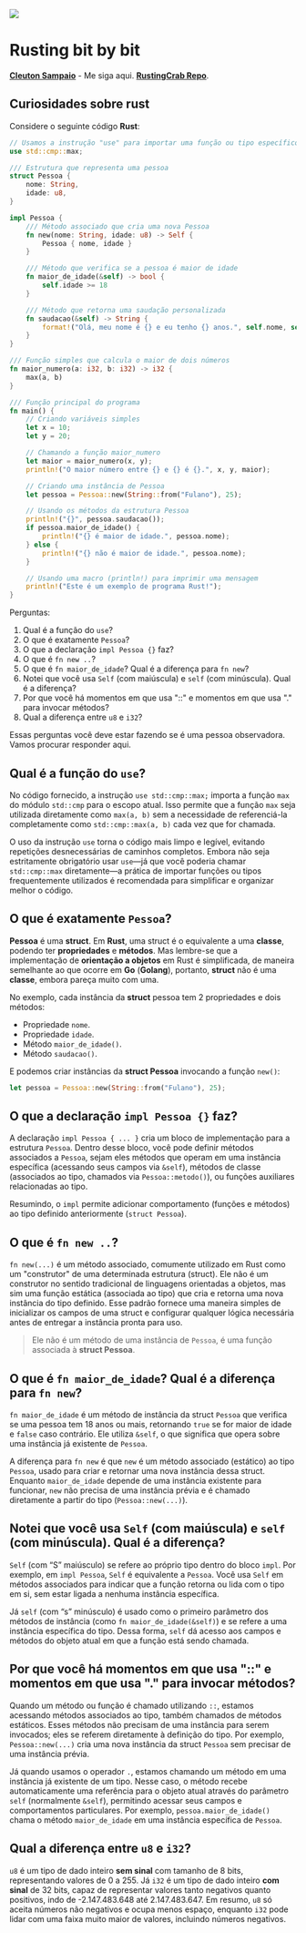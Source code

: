 ![](../../rusting-crab-logo.png)

# Rusting bit by bit

[**Cleuton Sampaio**](https://linkedin.com/in/cleutonsampaio) - Me siga aqui.
[**RustingCrab Repo**](https://rustingcrab.com).

## Curiosidades sobre rust

Considere o seguinte código **Rust**: 

```rust
// Usamos a instrução "use" para importar uma função ou tipo específico de outro módulo
use std::cmp::max;

/// Estrutura que representa uma pessoa
struct Pessoa {
    nome: String,
    idade: u8,
}

impl Pessoa {
    /// Método associado que cria uma nova Pessoa
    fn new(nome: String, idade: u8) -> Self {
        Pessoa { nome, idade }
    }

    /// Método que verifica se a pessoa é maior de idade
    fn maior_de_idade(&self) -> bool {
        self.idade >= 18
    }

    /// Método que retorna uma saudação personalizada
    fn saudacao(&self) -> String {
        format!("Olá, meu nome é {} e eu tenho {} anos.", self.nome, self.idade)
    }
}

/// Função simples que calcula o maior de dois números
fn maior_numero(a: i32, b: i32) -> i32 {
    max(a, b)
}

/// Função principal do programa
fn main() {
    // Criando variáveis simples
    let x = 10;
    let y = 20;

    // Chamando a função maior_numero
    let maior = maior_numero(x, y);
    println!("O maior número entre {} e {} é {}.", x, y, maior);

    // Criando uma instância de Pessoa
    let pessoa = Pessoa::new(String::from("Fulano"), 25);

    // Usando os métodos da estrutura Pessoa
    println!("{}", pessoa.saudacao());
    if pessoa.maior_de_idade() {
        println!("{} é maior de idade.", pessoa.nome);
    } else {
        println!("{} não é maior de idade.", pessoa.nome);
    }

    // Usando uma macro (println!) para imprimir uma mensagem
    println!("Este é um exemplo de programa Rust!");
}
```

Perguntas: 

1. Qual é a função do `use`?
2. O que é exatamente `Pessoa`? 
3. O que a declaração `impl Pessoa {}` faz? 
4. O que é `fn new ..`? 
5. O que é `fn maior_de_idade`? Qual é a diferença para `fn new`?
6. Notei que você usa `Self` (com maiúscula) e `self` (com minúscula). Qual é a diferença?
7. Por que você há momentos em que usa "::" e momentos em que usa "." para invocar métodos?
8. Qual a diferença entre `u8` e `i32`?

Essas perguntas você deve estar fazendo se é uma pessoa observadora. Vamos procurar responder aqui.

## Qual é a função do `use`? 

No código fornecido, a instrução `use std::cmp::max;` importa a função `max` do módulo `std::cmp` para o escopo atual. Isso permite que a função `max` seja utilizada diretamente como `max(a, b)` sem a necessidade de referenciá-la completamente como `std::cmp::max(a, b)` cada vez que for chamada. 

O uso da instrução `use` torna o código mais limpo e legível, evitando repetições desnecessárias de caminhos completos. Embora não seja estritamente obrigatório usar `use`—já que você poderia chamar `std::cmp::max` diretamente—a prática de importar funções ou tipos frequentemente utilizados é recomendada para simplificar e organizar melhor o código.

## O que é exatamente `Pessoa`? 

**Pessoa** é uma **struct**. Em **Rust**, uma struct é o equivalente a uma **classe**, podendo ter **propriedades** e **métodos**. Mas lembre-se que a implementação de **orientação a objetos** em Rust é simplificada, de maneira semelhante ao que ocorre em **Go** (**Golang**), portanto, **struct** não é uma **classe**, embora pareça muito com uma. 

No exemplo, cada instância da **struct** pessoa tem 2 propriedades e dois métodos: 

- Propriedade `nome`.
- Propriedade `idade`.
- Método `maior_de_idade()`.
- Método `saudacao()`.

E podemos criar instâncias da **struct Pessoa** invocando a função `new()`: 

```rust
let pessoa = Pessoa::new(String::from("Fulano"), 25);
```

## O que a declaração `impl Pessoa {}` faz?

A declaração `impl Pessoa { ... }` cria um bloco de implementação para a estrutura `Pessoa`. Dentro desse bloco, você pode definir métodos associados a `Pessoa`, sejam eles métodos que operam em uma instância específica (acessando seus campos via `&self`), métodos de classe (associados ao tipo, chamados via `Pessoa::metodo()`), ou funções auxiliares relacionadas ao tipo. 

Resumindo, o `impl` permite adicionar comportamento (funções e métodos) ao tipo definido anteriormente (`struct Pessoa`).

## O que é `fn new ..`?

`fn new(...)` é um método associado, comumente utilizado em Rust como um "construtor" de uma determinada estrutura (struct). Ele não é um construtor no sentido tradicional de linguagens orientadas a objetos, mas sim uma função estática (associada ao tipo) que cria e retorna uma nova instância do tipo definido. Esse padrão fornece uma maneira simples de inicializar os campos de uma struct e configurar qualquer lógica necessária antes de entregar a instância pronta para uso.

> Ele não é um método de uma instância de `Pessoa`, é uma função associada à **struct Pessoa**.

## O que é `fn maior_de_idade`? Qual é a diferença para `fn new`?

`fn maior_de_idade` é um método de instância da struct `Pessoa` que verifica se uma pessoa tem 18 anos ou mais, retornando `true` se for maior de idade e `false` caso contrário. Ele utiliza `&self`, o que significa que opera sobre uma instância já existente de `Pessoa`.

A diferença para `fn new` é que `new` é um método associado (estático) ao tipo `Pessoa`, usado para criar e retornar uma nova instância dessa struct. Enquanto `maior_de_idade` depende de uma instância existente para funcionar, `new` não precisa de uma instância prévia e é chamado diretamente a partir do tipo (`Pessoa::new(...)`).

## Notei que você usa `Self` (com maiúscula) e `self` (com minúscula). Qual é a diferença?

`Self` (com “S” maiúsculo) se refere ao próprio tipo dentro do bloco `impl`. Por exemplo, em `impl Pessoa`, `Self` é equivalente a `Pessoa`. Você usa `Self` em métodos associados para indicar que a função retorna ou lida com o tipo em si, sem estar ligada a nenhuma instância específica.

Já `self` (com “s” minúsculo) é usado como o primeiro parâmetro dos métodos de instância (como `fn maior_de_idade(&self)`) e se refere a uma instância específica do tipo. Dessa forma, `self` dá acesso aos campos e métodos do objeto atual em que a função está sendo chamada.

## Por que você há momentos em que usa "::" e momentos em que usa "." para invocar métodos?

Quando um método ou função é chamado utilizando `::`, estamos acessando métodos associados ao tipo, também chamados de métodos estáticos. Esses métodos não precisam de uma instância para serem invocados; eles se referem diretamente à definição do tipo. Por exemplo, `Pessoa::new(...)` cria uma nova instância da struct `Pessoa` sem precisar de uma instância prévia.

Já quando usamos o operador `.`, estamos chamando um método em uma instância já existente de um tipo. Nesse caso, o método recebe automaticamente uma referência para o objeto atual através do parâmetro `self` (normalmente `&self`), permitindo acessar seus campos e comportamentos particulares. Por exemplo, `pessoa.maior_de_idade()` chama o método `maior_de_idade` em uma instância específica de `Pessoa`.

## Qual a diferença entre `u8` e `i32`?

`u8` é um tipo de dado inteiro **sem sinal** com tamanho de 8 bits, representando valores de 0 a 255. Já `i32` é um tipo de dado inteiro **com sinal** de 32 bits, capaz de representar valores tanto negativos quanto positivos, indo de -2.147.483.648 até 2.147.483.647. Em resumo, `u8` só aceita números não negativos e ocupa menos espaço, enquanto `i32` pode lidar com uma faixa muito maior de valores, incluindo números negativos.